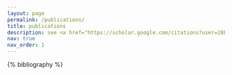 ```yaml
---
layout: page
permalink: /publications/
title: publications
description: see <a href="https://scholar.google.com/citations?user=28PJxowAAAAJ&hl=en&oi=ao"><b>here</b></a> for a full list
nav: true
nav_order: 1
---
```


<!-- _pages/publications.md -->
<div class="publications">

{% bibliography %}

</div>
